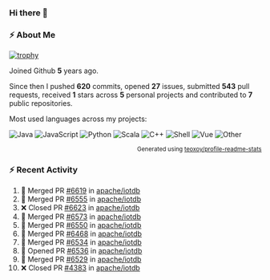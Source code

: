 ### Hi there 👋

### :zap: About Me

[![trophy](https://github-profile-trophy.vercel.app/?username=HTHou&theme=onedark)](https://github.com/ryo-ma/github-profile-trophy)
   
Joined Github **5** years ago.

Since then I pushed **620** commits, opened **27** issues, submitted **543** pull requests, received **1** stars across **5** personal projects and contributed to **7** public repositories.

Most used languages across my projects:

![Java](https://img.shields.io/static/v1?style=flat-square&label=%E2%A0%80&color=555&labelColor=%23b07219&message=Java%EF%B8%B194.4%25)
![JavaScript](https://img.shields.io/static/v1?style=flat-square&label=%E2%A0%80&color=555&labelColor=%23f1e05a&message=JavaScript%EF%B8%B11.4%25)
![Python](https://img.shields.io/static/v1?style=flat-square&label=%E2%A0%80&color=555&labelColor=%233572A5&message=Python%EF%B8%B10.7%25)
![Scala](https://img.shields.io/static/v1?style=flat-square&label=%E2%A0%80&color=555&labelColor=%23c22d40&message=Scala%EF%B8%B10.6%25)
![C++](https://img.shields.io/static/v1?style=flat-square&label=%E2%A0%80&color=555&labelColor=%23f34b7d&message=C%2B%2B%EF%B8%B10.6%25)
![Shell](https://img.shields.io/static/v1?style=flat-square&label=%E2%A0%80&color=555&labelColor=%2389e051&message=Shell%EF%B8%B10.4%25)
![Vue](https://img.shields.io/static/v1?style=flat-square&label=%E2%A0%80&color=555&labelColor=%2341b883&message=Vue%EF%B8%B10.3%25)
![Other](https://img.shields.io/static/v1?style=flat-square&label=%E2%A0%80&color=555&labelColor=%23ededed&message=Other%EF%B8%B11.2%25)

<p align="right"><sub>Generated using <a href="https://github.com/marketplace/actions/profile-readme-stats">teoxoy/profile-readme-stats</a></sub></p>


<!--![](https://github.com/HTHou/HTHou/blob/output/github-contribution-grid-snake.svg)-->

<!--![Haonan Hou's github stats](https://github-readme-stats.vercel.app/api?username=HTHou&count_private=true&show_icons=true&theme=onedark)-->

<!--![Haonan Hou's wakatime stats](https://github-readme-stats.vercel.app/api/wakatime?username=HTHou&layout=compact&theme=onedark)-->

<!--![Top Langs](https://github-readme-stats.vercel.app/api/top-langs/?username=HTHou&theme=onedark&layout=compact)-->

### :zap: Recent Activity
<!--START_SECTION:activity-->
1. 🎉 Merged PR [#6619](https://github.com/apache/iotdb/pull/6619) in [apache/iotdb](https://github.com/apache/iotdb)
2. 🎉 Merged PR [#6555](https://github.com/apache/iotdb/pull/6555) in [apache/iotdb](https://github.com/apache/iotdb)
3. ❌ Closed PR [#6623](https://github.com/apache/iotdb/pull/6623) in [apache/iotdb](https://github.com/apache/iotdb)
4. 🎉 Merged PR [#6573](https://github.com/apache/iotdb/pull/6573) in [apache/iotdb](https://github.com/apache/iotdb)
5. 🎉 Merged PR [#6550](https://github.com/apache/iotdb/pull/6550) in [apache/iotdb](https://github.com/apache/iotdb)
6. 🎉 Merged PR [#6468](https://github.com/apache/iotdb/pull/6468) in [apache/iotdb](https://github.com/apache/iotdb)
7. 🎉 Merged PR [#6534](https://github.com/apache/iotdb/pull/6534) in [apache/iotdb](https://github.com/apache/iotdb)
8. 💪 Opened PR [#6536](https://github.com/apache/iotdb/pull/6536) in [apache/iotdb](https://github.com/apache/iotdb)
9. 🎉 Merged PR [#6529](https://github.com/apache/iotdb/pull/6529) in [apache/iotdb](https://github.com/apache/iotdb)
10. ❌ Closed PR [#4383](https://github.com/apache/iotdb/pull/4383) in [apache/iotdb](https://github.com/apache/iotdb)
<!--END_SECTION:activity-->

<!--
**HTHou/HTHou** is a ✨ _special_ ✨ repository because its `README.md` (this file) appears on your GitHub profile.

Here are some ideas to get you started:

- 🔭 I’m currently working on ...
- 🌱 I’m currently learning ...
- 👯 I’m looking to collaborate on ...
- 🤔 I’m looking for help with ...
- 💬 Ask me about ...
- 📫 How to reach me: ...
- 😄 Pronouns: ...
- ⚡ Fun fact: ...
-->
